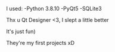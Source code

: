 I used:
-Python 3.8.10
-PyQt5
-SQLite3

Thx u Qt Designer <3, I slept a little better

It's just fun)

They're my first projects xD
